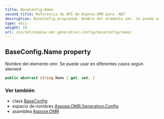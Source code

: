 ```yaml
---
title: BaseConfig.Name
second_title: Referencia de API de Aspose.OMR para .NET
description: BaseConfig propiedad. Nombre del elemento omr. Se puede usar en diferentes casos según element
type: docs
weight: 10
url: /es/net/aspose.omr.generation.config/baseconfig/name/
---
```

## BaseConfig.Name property

Nombre del elemento omr. Se puede usar en diferentes casos según element

```csharp
public abstract string Name { get; set; }
```

### Ver también

* class [BaseConfig](../)
* espacio de nombres [Aspose.OMR.Generation.Config](../../baseconfig/)
* asamblea [Aspose.OMR](../../../)


